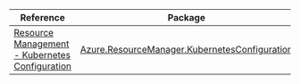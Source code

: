 | Reference | Package | Source |
|---|---|---|
|[Resource Management - Kubernetes Configuration](resourcemanager.kubernetesconfiguration-readme.md)|[Azure.ResourceManager.KubernetesConfiguration](https://www.nuget.org/packages/Azure.ResourceManager.KubernetesConfiguration)|[Github](https://github.com/Azure/azure-sdk-for-net/blob/main/sdk/kubernetesconfiguration/Azure.ResourceManager.KubernetesConfiguration)|
